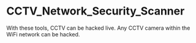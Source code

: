 # CCTV_Network_Security_Scanner
With these tools, CCTV can be hacked live. Any CCTV camera within the WiFi network can be hacked.
